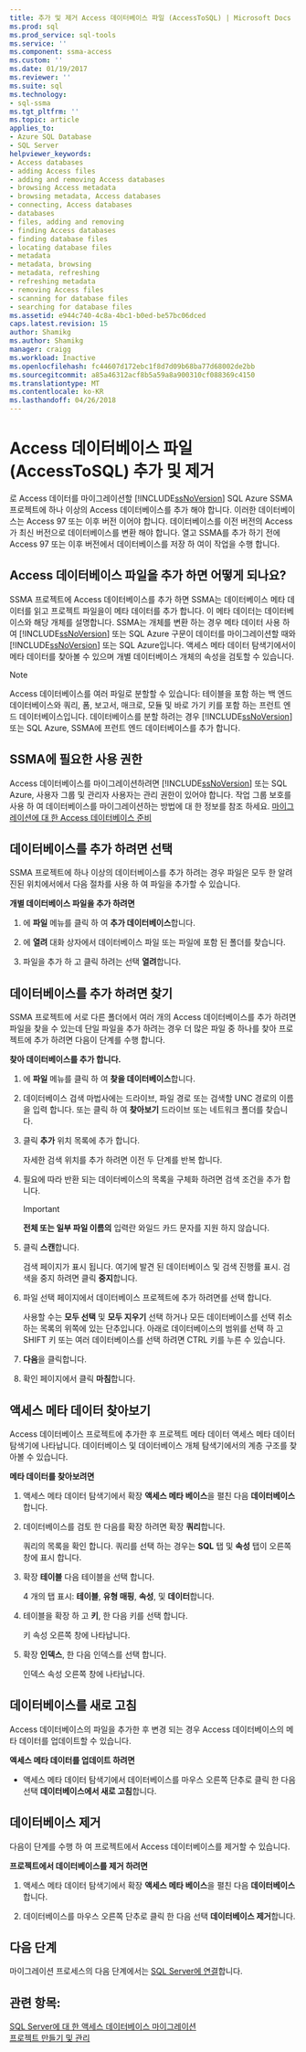 ```yaml
---
title: 추가 및 제거 Access 데이터베이스 파일 (AccessToSQL) | Microsoft Docs
ms.prod: sql
ms.prod_service: sql-tools
ms.service: ''
ms.component: ssma-access
ms.custom: ''
ms.date: 01/19/2017
ms.reviewer: ''
ms.suite: sql
ms.technology:
- sql-ssma
ms.tgt_pltfrm: ''
ms.topic: article
applies_to:
- Azure SQL Database
- SQL Server
helpviewer_keywords:
- Access databases
- adding Access files
- adding and removing Access databases
- browsing Access metadata
- browsing metadata, Access databases
- connecting, Access databases
- databases
- files, adding and removing
- finding Access databases
- finding database files
- locating database files
- metadata
- metadata, browsing
- metadata, refreshing
- refreshing metadata
- removing Access files
- scanning for database files
- searching for database files
ms.assetid: e944c740-4c8a-4bc1-b0ed-be57bc06dced
caps.latest.revision: 15
author: Shamikg
ms.author: Shamikg
manager: craigg
ms.workload: Inactive
ms.openlocfilehash: fc44607d172ebc1f8d7d09b68ba77d68002de2bb
ms.sourcegitcommit: a85a46312acf8b5a59a8a900310cf088369c4150
ms.translationtype: MT
ms.contentlocale: ko-KR
ms.lasthandoff: 04/26/2018
---
```

# <a name="adding-and-removing-access-database-files-accesstosql"></a>Access 데이터베이스 파일 (AccessToSQL) 추가 및 제거
로 Access 데이터를 마이그레이션할 [!INCLUDE[ssNoVersion](../../includes/ssnoversion_md.md)] SQL Azure SSMA 프로젝트에 하나 이상의 Access 데이터베이스를 추가 해야 합니다. 이러한 데이터베이스는 Access 97 또는 이후 버전 이어야 합니다. 데이터베이스를 이전 버전의 Access가 최신 버전으로 데이터베이스를 변환 해야 합니다. 열고 SSMA를 추가 하기 전에 Access 97 또는 이후 버전에서 데이터베이스를 저장 하 여이 작업을 수행 합니다.  
  
## <a name="what-happens-when-you-add-access-database-files"></a>Access 데이터베이스 파일을 추가 하면 어떻게 되나요?  
SSMA 프로젝트에 Access 데이터베이스를 추가 하면 SSMA는 데이터베이스 메타 데이터를 읽고 프로젝트 파일을이 메타 데이터를 추가 합니다. 이 메타 데이터는 데이터베이스와 해당 개체를 설명합니다. SSMA는 개체를 변환 하는 경우 메타 데이터 사용 하 여 [!INCLUDE[ssNoVersion](../../includes/ssnoversion_md.md)] 또는 SQL Azure 구문이 데이터를 마이그레이션할 때와 [!INCLUDE[ssNoVersion](../../includes/ssnoversion_md.md)] 또는 SQL Azure입니다. 액세스 메타 데이터 탐색기에서이 메타 데이터를 찾아볼 수 있으며 개별 데이터베이스 개체의 속성을 검토할 수 있습니다.  
  
> [!NOTE]  
> Access 데이터베이스를 여러 파일로 분할할 수 있습니다: 테이블을 포함 하는 백 엔드 데이터베이스와 쿼리, 폼, 보고서, 매크로, 모듈 및 바로 가기 키를 포함 하는 프런트 엔드 데이터베이스입니다. 데이터베이스를 분할 하려는 경우 [!INCLUDE[ssNoVersion](../../includes/ssnoversion_md.md)] 또는 SQL Azure, SSMA에 프런트 엔드 데이터베이스를 추가 합니다.  
  
## <a name="permissions-that-are-required-by-ssma"></a>SSMA에 필요한 사용 권한  
Access 데이터베이스를 마이그레이션하려면 [!INCLUDE[ssNoVersion](../../includes/ssnoversion_md.md)] 또는 SQL Azure, 사용자 그룹 및 관리자 사용자는 관리 권한이 있어야 합니다. 작업 그룹 보호를 사용 하 여 데이터베이스를 마이그레이션하는 방법에 대 한 정보를 참조 하세요. [마이그레이션에 대 한 Access 데이터베이스 준비](http://msdn.microsoft.com/en-us/9b80a9e0-08e7-4b4d-b5ec-cc998d3f5114)  
  
## <a name="selecting-databases-to-add"></a>데이터베이스를 추가 하려면 선택  
SSMA 프로젝트에 하나 이상의 데이터베이스를 추가 하려는 경우 파일은 모두 한 알려진된 위치에서에서 다음 절차를 사용 하 여 파일을 추가할 수 있습니다.  
  
**개별 데이터베이스 파일을 추가 하려면**  
  
1.  에 **파일** 메뉴를 클릭 하 여 **추가 데이터베이스**합니다.  
  
2.  에 **열려** 대화 상자에서 데이터베이스 파일 또는 파일에 포함 된 폴더를 찾습니다.  
  
3.  파일을 추가 하 고 클릭 하려는 선택 **열려**합니다.  
  
## <a name="finding-databases-to-add"></a>데이터베이스를 추가 하려면 찾기  
SSMA 프로젝트에 서로 다른 폴더에서 여러 개의 Access 데이터베이스를 추가 하려면 파일을 찾을 수 있는데 단일 파일을 추가 하려는 경우 더 많은 파일 중 하나를 찾아 프로젝트에 추가 하려면 다음이 단계를 수행 합니다.  
  
**찾아 데이터베이스를 추가 합니다.**  
  
1.  에 **파일** 메뉴를 클릭 하 여 **찾을 데이터베이스**합니다.  
  
2.  데이터베이스 검색 마법사에는 드라이브, 파일 경로 또는 검색할 UNC 경로의 이름을 입력 합니다. 또는 클릭 하 여 **찾아보기** 드라이브 또는 네트워크 폴더를 찾습니다.  
  
3.  클릭 **추가** 위치 목록에 추가 합니다.  
  
    자세한 검색 위치를 추가 하려면 이전 두 단계를 반복 합니다.  
  
4.  필요에 따라 반환 되는 데이터베이스의 목록을 구체화 하려면 검색 조건을 추가 합니다.  
  
    > [!IMPORTANT]  
    > **전체 또는 일부 파일 이름의** 입력란 와일드 카드 문자를 지원 하지 않습니다.  
  
5.  클릭 **스캔**합니다.  
  
    검색 페이지가 표시 됩니다. 여기에 발견 된 데이터베이스 및 검색 진행률 표시. 검색을 중지 하려면 클릭 **중지**합니다.  
  
6.  파일 선택 페이지에서 데이터베이스 프로젝트에 추가 하려면를 선택 합니다.  
  
    사용할 수는 **모두 선택** 및 **모두 지우기** 선택 하거나 모든 데이터베이스를 선택 취소 하는 목록의 위쪽에 있는 단추입니다. 아래로 데이터베이스의 범위를 선택 하 고 SHIFT 키 또는 여러 데이터베이스를 선택 하려면 CTRL 키를 누른 수 있습니다.  
  
7.  **다음**을 클릭합니다.  
  
8.  확인 페이지에서 클릭 **마침**합니다.  
  
## <a name="browsing-access-metadata"></a>액세스 메타 데이터 찾아보기  
Access 데이터베이스 프로젝트에 추가한 후 프로젝트 메타 데이터 액세스 메타 데이터 탐색기에 나타납니다. 데이터베이스 및 데이터베이스 개체 탐색기에서의 계층 구조를 찾아볼 수 있습니다.  
  
**메타 데이터를 찾아보려면**  
  
1.  액세스 메타 데이터 탐색기에서 확장 **액세스 메타 베이스**을 펼친 다음 **데이터베이스**합니다.  
  
2.  데이터베이스를 검토 한 다음를 확장 하려면 확장 **쿼리**합니다.  
  
    쿼리의 목록을 확인 합니다. 쿼리를 선택 하는 경우는 **SQL** 탭 및 **속성** 탭이 오른쪽 창에 표시 합니다.  
  
3.  확장 **테이블** 다음 테이블을 선택 합니다.  
  
    4 개의 탭 표시: **테이블**, **유형 매핑**, **속성**, 및 **데이터**합니다.  
  
4.  테이블을 확장 하 고 **키**, 한 다음 키를 선택 합니다.  
  
    키 속성 오른쪽 창에 나타납니다.  
  
5.  확장 **인덱스**, 한 다음 인덱스를 선택 합니다.  
  
    인덱스 속성 오른쪽 창에 나타납니다.  
  
## <a name="refreshing-databases"></a>데이터베이스를 새로 고침  
Access 데이터베이스의 파일을 추가한 후 변경 되는 경우 Access 데이터베이스의 메타 데이터를 업데이트할 수 있습니다.  
  
**액세스 메타 데이터를 업데이트 하려면**  
  
-   액세스 메타 데이터 탐색기에서 데이터베이스를 마우스 오른쪽 단추로 클릭 한 다음 선택 **데이터베이스에서 새로 고침**합니다.  
  
## <a name="removing-databases"></a>데이터베이스 제거  
다음이 단계를 수행 하 여 프로젝트에서 Access 데이터베이스를 제거할 수 있습니다.  
  
**프로젝트에서 데이터베이스를 제거 하려면**  
  
1.  액세스 메타 데이터 탐색기에서 확장 **액세스 메타 베이스**을 펼친 다음 **데이터베이스**합니다.  
  
2.  데이터베이스를 마우스 오른쪽 단추로 클릭 한 다음 선택 **데이터베이스 제거**합니다.  
  
## <a name="next-step"></a>다음 단계  
마이그레이션 프로세스의 다음 단계에서는 [SQL Server에 연결](http://msdn.microsoft.com/en-us/bb8c4bde-cfc2-4636-92ae-5dd24abe9536)합니다.  
  
## <a name="see-also"></a>관련 항목:  
[SQL Server에 대 한 액세스 데이터베이스 마이그레이션](http://msdn.microsoft.com/en-us/76a3abcf-2998-4712-9490-fe8d872c89ca)  
[프로젝트 만들기 및 관리](http://msdn.microsoft.com/en-us/f2d1f0b0-5394-4adb-b3f3-abd71eb68ca7)  
  
